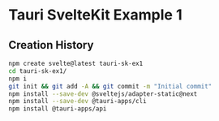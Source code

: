 # Tauri SvelteKit Example 1

## Creation History

```bash
npm create svelte@latest tauri-sk-ex1
cd tauri-sk-ex1/
npm i
git init && git add -A && git commit -m "Initial commit"
npm install --save-dev @sveltejs/adapter-static@next
npm install --save-dev @tauri-apps/cli
npm install @tauri-apps/api
```
